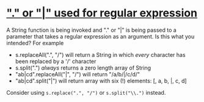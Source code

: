 # ["." or "|" used for regular expression](https://spotbugs.readthedocs.io/en/latest/bugDescriptions.html#RE_POSSIBLE_UNINTENDED_PATTERN)

A String function is being invoked and "." or "|" is being passed
to a parameter that takes a regular expression as an argument. Is this what you intended?
For example

*   s.replaceAll(".", "/") will return a String in which _every_ character has been replaced by a '/' character
*   s.split(".") _always_ returns a zero length array of String
*   "ab|cd".replaceAll("|", "/") will return "/a/b/|/c/d/"
*   "ab|cd".split("|") will return array with six (!) elements: [, a, b, |, c, d]

Consider using `s.replace(".", "/")` or `s.split("\\.")` instead.